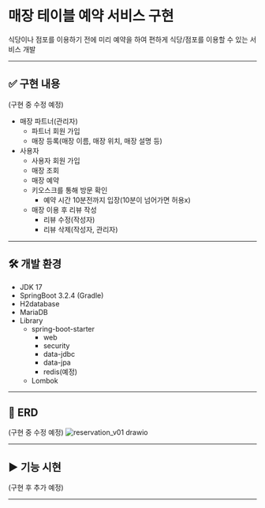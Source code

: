 # 매장 테이블 예약 서비스 구현
식당이나 점포를 이용하기 전에 미리 예약을 하여 편하게 식당/점포를 이용할 수 있는 서비스 개발

---
## ✅ 구현 내용
(구현 중 수정 예정)

- 매장 파트너(관리자)
  - 파트너 회원 가입
  - 매장 등록(매장 이름, 매장 위치, 매장 설명 등)
- 사용자
  - 사용자 회원 가입
  - 매장 조회
  - 매장 예약
  - 키오스크를 통해 방문 확인
    - 예약 시간 10분전까지 입장(10분이 넘어가면 허용x)
  - 매장 이용 후 리뷰 작성
    - 리뷰 수정(작성자)
    - 리뷰 삭제(작성자, 관리자)

---
## 🛠️ 개발 환경
- JDK 17
- SpringBoot 3.2.4 (Gradle)
- H2database
- MariaDB
- Library
    - spring-boot-starter
      - web
      - security
      - data-jdbc
      - data-jpa
      - redis(예정)
  - Lombok
---
## 🔀 ERD
(구현 중 수정 예정)
![reservation_v01 drawio](https://github.com/dev-sam32/practice-reservation-project/assets/90596545/43f2d83b-0ad7-4818-b66f-f3ba93ee3b7a)


---
## ▶️ 기능 시현
(구현 후 추가 예정)

---
